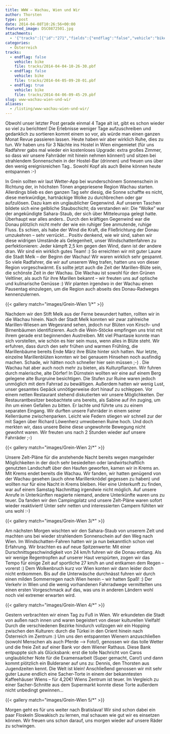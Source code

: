 ```yaml
---
title: WWW – Wachau, Wien und Wir
author: Thorsten
type: post
date: 2014-04-08T10:26:56+00:00
featured_image: DSC0872501.jpg
attachments:
  - '{"tracks":[{"id":"271","fields":{"endflag":"false","vehicle":"bike"}},{"id":"272","fields":{"endflag":"false","vehicle":"bike"}},{"id":"273","fields":{"endflag":"true","vehicle":"bike"}}]}'
categories:
  - Österreich
tracks:
  - endflag: false
    vehicle: bike
    file: tracks/2014-04-04-10-26-30.pbf
  - endflag: false
    vehicle: bike
    file: tracks/2014-04-05-09-28-01.pbf
  - endflag: true
    vehicle: bike
    file: tracks/2014-04-06-09-45-29.pbf
slug: www-wachau-wien-und-wir
aliases:
  - /listing/www-wachau-wien-und-wir/
---
```

Obwohl unser letzter Post gerade einmal 4 Tage alt ist, gibt es schon wieder so viel zu berichten! Die Erlebnisse weniger Tage aufzuschreiben und gedanklich zu sortieren kommt einem so vor, als würde man einen ganzen Monat Revue passieren lassen. Heute haben wir aber wirklich Ruhe, dies zu tun. Wir haben uns für 3 Nächte ins Hostel in Wien eingemietet (für uns Radfahrer gabs mal wieder ein kostenloses Upgrade: extra großes Zimmer, so dass wir unsere Fahrräder mit hinein nehmen können!) und sitzen bei strahlendem Sonnenschein in der Hostel-Bar (drinnen) und freuen uns über den wenig ereignisreichen Tag.. Sowohl Kopf als auch Beine können heute entspannen :-)

In Grein sollten wir laut Wetter-App bei wunderschönem Sonnenschein in Richtung der, in höchsten Tönen angepriesene Region Wachau starten. Allerdings blieb es den ganzen Tag sehr diesig, die Sonne schaffte es nicht, diese merkwürdige, hartnäckige Wolke zu durchbrechen oder gar aufzulösen. Dazu kam ein unglaublicher Gegenwind. Auf unseren Taschen bildete sich eine gelbliche Staubschicht; da verstanden wir: Die &#8220;Wolke&#8221; war der angekündigte Sahara-Staub, der sich über Mitteleuropa gelegt hatte. Überhaupt war alles anders.. Durch den kräftigen Gegenwind war die Donau plötzlich nicht mehr der wie ein ruhiger See anmutende, ruhige Fluss. Es schien, als habe der Wind die Kraft, die Fließrichtung der Donau umzukehren &#8211; sehr verrückt&#8230; Positiv denkend, wie wir sind, sahen wir diese widrigen Umstände als Gelegenheit, unser Windschattenfahren zu perfektionieren: Jeder kämpft 2,5 km gegen den Wind, dann ist der andere dran. Wir sind ein wirklich gutes Team! :) So erreichten wir mit guter Laune die Stadt Melk &#8211; der Beginn der Wachau! Wir waren wirklich sehr gespannt. So viele Radfahrer, die wir auf unserem Weg trafen, hatten uns von dieser Region vorgeschwärmt. Es sollte jetzt auch die Zeit der Marillen-Blüte sein, die schönste Zeit in der Wachau. Die Wachau ist sowohl für den Grünen Veltliner, als auch für ihre Marillen bekannt &#8211; wir freuten uns auf optische und kulinarische Genüsse :) Wir planten irgendwo in der Wachau einen Pausentag einzulegen, um die Region auch abseits des Donau-Radweges kennenzulernen.

{{< gallery match="images/Grein-Wien 1/*" >}}

Nachdem wir den Stift Melk aus der Ferne bewundert hatten, rollten wir in die Wachau hinein. Nach der Stadt Melk konnten wir zwar zahlreiche Marillen-Wiesen am Wegesrand sehen, jedoch nur Blüten von Kirsch- und Birnenbäumen identifizieren. Auch die Wein-Stöcke empfingen uns trist mit ihrem gerade erst beginnenden Austreiben. Mit viel Phantasie konnte man sich vorstellen, wie schön es hier sein muss, wenn alles in Blüte steht. Wir erfuhren, dass durch den sehr frühen und warmen Frühling, die Marillenbäume bereits Ende März ihre Blüte hinter sich hatten. Nur letzte, einzelne Marillenblüten konnten wir bei genauem Hinsehen noch ausfindig machen. Schade, wir hätten noch schneller hier sein müssen ;-) . Die Wachau hat aber auch noch mehr zu bieten, als Kulturpflanzen. Wir fuhren durch malerische, alte Dörfer! In Dürnstein wollten wir eine auf einem Berg gelegene alte Burgruine besichtigen. Die Stufen zur Ruine waren jedoch unmöglich mit dem Fahrrad zu bewältigen. Außerdem hatten wir wenig Lust, unser gesamtes Gepäck unnötigerweise dort hinauf zu schleppen. Vor einem netten Restaurant stehend diskutierten wir unsere Möglichkeiten. Der Restaurantbesitzer beobachtete uns bereits, als Sabine auf ihn zuging, um ihn um einen Gefallen zu bitten. Er lachte und führte uns zu einem separaten Eingang. Wir durften unsere Fahrräder in einem seiner Kellerräume zwischenparken. Leicht wie Federn stiegen wir schnell zur der mit Sagen über Richard Löwenherz umwobenen Ruine hoch. Und doch merkten wir, dass unsere Beine diese ungewohnte Bewegung nicht gewohnt waren. Wir freuten uns nach 2 Stunden wieder auf unsere Fahrräder ;-)

{{< gallery match="images/Grein-Wien 2/*" >}}

Unsere Zelt-Pläne für die anstehende Nacht bereits wegen mangelnder Möglichkeiten in der doch sehr besiedelten oder landwirtschaftlich genutzten Landschaft über den Haufen geworfen, kamen wir in Krems an. Mit Krems endet bereits die Wachau. Wir fanden, wir hatten genügend von der Wachau gesehen (auch ohne Marillenknödel gegessen zu haben) und wollten nur für eine Nacht in Krems bleiben. Hier eine Unterkunft zu finden, war auf einem Samstag Nachmittag irgendwie nicht möglich. Auf unsere Anrufe in Unterkünften reagierte niemand, andere Unterkünfte waren uns zu teuer. Da fanden wir den Campingplatz und unsere Zelt-Pläne waren sofort wieder reaktiviert! Unter sehr netten und interessierten Campern fühlten wir uns wohl :-)

{{< gallery match="images/Grein-Wien 3/*" >}}

Am nächsten Morgen wischten wir den Sahara-Staub von unserem Zelt und machten uns bei wieder strahlendem Sonnenschein auf den Weg nach Wien. Im Windschatten-Fahren hatten wir ja nun bekanntlich schon viel Erfahrung. Wir brachten es auf neue Spitzenwerte: Mit einer Durschnittsgeschwindigkeit von 24 km/h fuhren wir die Donau entlang. Als wir wenige Regentropfen auf unserer Haut verspürten, zogen wir das Tempo für einige Zeit auf sportliche 27 km/h an und entkamen dem Regen &#8211; vorerst :) Dem Wolkenbruch kurz vor Wien konten wir dann leider doch nicht entkommen. Bis auf die Unterwäsche durchnässt fuhren wir durch einen milden Sommerregen nach Wien herein &#8211; wir hatten Spaß! :) Der Verkehr in Wien und die wenig vorhandenen Fahrradwege vermittelten uns einen ersten Vorgeschmack auf das, was uns in anderen Ländern wohl noch viel extremer erwarten wird.

{{< gallery match="images/Grein-Wien 4/*" >}}

Gestern verbrachten wir einen Tag zu Fuß in Wien. Wir erkundeten die Stadt von außen nach innen und waren begeistert von dieser kulturellen Vielfalt! Durch die verschiedenen Bezirke hindurch vollzogen wir ein Hopping zwischen den Kulturen: durch die Türkei in den Orient hinein nach Österreich im Zentrum :) Um uns den entspannten Wienern anzuschließen (sowohl Menschen als auch Pferde &#8211;> Foto!), genossen wir das tolle Wetter und die freie Zeit auf einer Bank vor dem Wiener Rathaus. Diese Bank entpuppte sich als Glücksbank: erst die tolle Nachricht von Caros unglaublicher Note für die Examensarbeit (Super gemacht, Caro!) und dann kommt plötzlich ein Bulderaner auf uns zu: Dennis, den Thorsten aus Jugendzeiten kennt. Die Welt ist klein! Anschließend genossen wir mit sehr guter Laune endlich eine Sacher-Torte in einem der bekanntesten Kaffeehäuser Wiens &#8211; für 4,20€! Wiens Zentrum ist teuer. Im Vergleich zu einer Sacher-Schnitte aus dem Supermarkt konnte diese Torte außerdem nicht unbedingt gewinnen&#8230;

{{< gallery match="images/Grein-Wien 5/*" >}}

Morgen geht es für uns weiter nach Bratislava! Wir sind schon dabei ein paar Floskeln Slowakisch zu lernen, mal schauen wie gut wir es einsetzen können. Wir freuen uns schon darauf, uns morgen wieder auf unsere Räder zu schwingen.